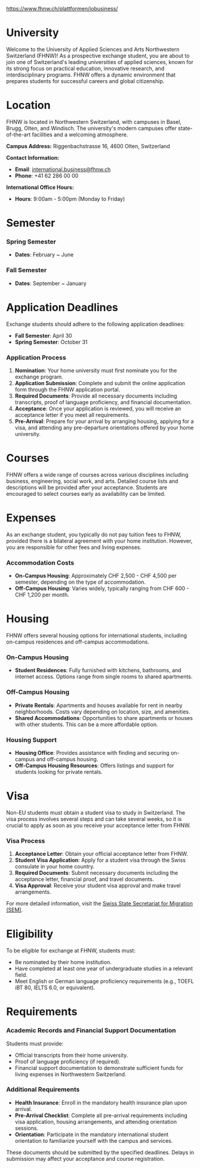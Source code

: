 https://www.fhnw.ch/plattformen/iobusiness/

# University

Welcome to the University of Applied Sciences and Arts Northwestern Switzerland (FHNW)! As a prospective exchange student, you are about to join one of Switzerland's leading universities of applied sciences, known for its strong focus on practical education, innovative research, and interdisciplinary programs. FHNW offers a dynamic environment that prepares students for successful careers and global citizenship.

# Location

FHNW is located in Northwestern Switzerland, with campuses in Basel, Brugg, Olten, and Windisch. The university's modern campuses offer state-of-the-art facilities and a welcoming atmosphere.

**Campus Address:**
Riggenbachstrasse 16, 4600 Olten, Switzerland

**Contact Information:**

- **Email**: international.business@fhnw.ch
- **Phone**: +41 62 286 00 00

**International Office Hours:**

- **Hours**: 9:00am - 5:00pm (Monday to Friday)

# Semester

### Spring Semester

- **Dates**: February ~ June

### Fall Semester

- **Dates**: September ~ January

# Application Deadlines

Exchange students should adhere to the following application deadlines:

- **Fall Semester**: April 30
- **Spring Semester**: October 31

### Application Process

1. **Nomination**: Your home university must first nominate you for the exchange program.
2. **Application Submission**: Complete and submit the online application form through the FHNW application portal.
3. **Required Documents**: Provide all necessary documents including transcripts, proof of language proficiency, and financial documentation.
4. **Acceptance**: Once your application is reviewed, you will receive an acceptance letter if you meet all requirements.
5. **Pre-Arrival**: Prepare for your arrival by arranging housing, applying for a visa, and attending any pre-departure orientations offered by your home university.

# Courses

FHNW offers a wide range of courses across various disciplines including business, engineering, social work, and arts. Detailed course lists and descriptions will be provided after your acceptance. Students are encouraged to select courses early as availability can be limited.

# Expenses

As an exchange student, you typically do not pay tuition fees to FHNW, provided there is a bilateral agreement with your home institution. However, you are responsible for other fees and living expenses.

### Accommodation Costs

- **On-Campus Housing**: Approximately CHF 2,500 - CHF 4,500 per semester, depending on the type of accommodation.
- **Off-Campus Housing**: Varies widely, typically ranging from CHF 600 - CHF 1,200 per month.

# Housing

FHNW offers several housing options for international students, including on-campus residences and off-campus accommodations.

### On-Campus Housing

- **Student Residences**: Fully furnished with kitchens, bathrooms, and internet access. Options range from single rooms to shared apartments.

### Off-Campus Housing

- **Private Rentals**: Apartments and houses available for rent in nearby neighborhoods. Costs vary depending on location, size, and amenities.
- **Shared Accommodations**: Opportunities to share apartments or houses with other students. This can be a more affordable option.

### Housing Support

- **Housing Office**: Provides assistance with finding and securing on-campus and off-campus housing.
- **Off-Campus Housing Resources**: Offers listings and support for students looking for private rentals.

# Visa

Non-EU students must obtain a student visa to study in Switzerland. The visa process involves several steps and can take several weeks, so it is crucial to apply as soon as you receive your acceptance letter from FHNW.

### Visa Process

1. **Acceptance Letter**: Obtain your official acceptance letter from FHNW.
2. **Student Visa Application**: Apply for a student visa through the Swiss consulate in your home country.
3. **Required Documents**: Submit necessary documents including the acceptance letter, financial proof, and travel documents.
4. **Visa Approval**: Receive your student visa approval and make travel arrangements.

For more detailed information, visit the [Swiss State Secretariat for Migration (SEM)](https://www.sem.admin.ch/sem/en/home.html).

# Eligibility

To be eligible for exchange at FHNW, students must:

- Be nominated by their home institution.
- Have completed at least one year of undergraduate studies in a relevant field.
- Meet English or German language proficiency requirements (e.g., TOEFL iBT 80, IELTS 6.0, or equivalent).

# Requirements

### Academic Records and Financial Support Documentation

Students must provide:

- Official transcripts from their home university.
- Proof of language proficiency (if required).
- Financial support documentation to demonstrate sufficient funds for living expenses in Northwestern Switzerland.

### Additional Requirements

- **Health Insurance**: Enroll in the mandatory health insurance plan upon arrival.
- **Pre-Arrival Checklist**: Complete all pre-arrival requirements including visa application, housing arrangements, and attending orientation sessions.
- **Orientation**: Participate in the mandatory international student orientation to familiarize yourself with the campus and services.

These documents should be submitted by the specified deadlines. Delays in submission may affect your acceptance and course registration.
